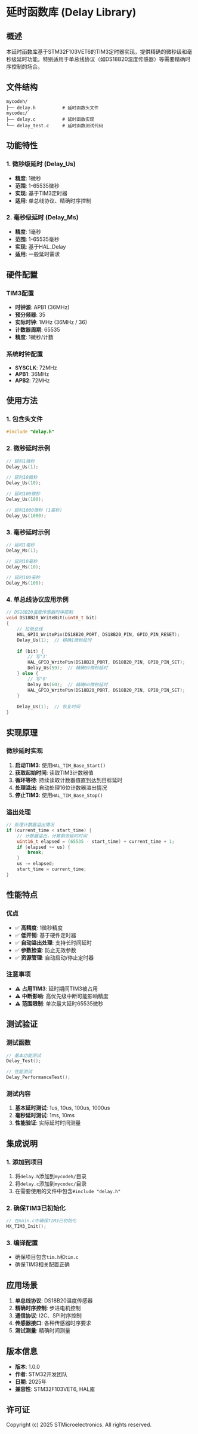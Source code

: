 # 延时函数库 (Delay Library)

## 概述

本延时函数库基于STM32F103VET6的TIM3定时器实现，提供精确的微秒级和毫秒级延时功能。特别适用于单总线协议（如DS18B20温度传感器）等需要精确时序控制的场合。

## 文件结构

```
mycodeh/
├── delay.h          # 延时函数头文件
mycodec/
├── delay.c          # 延时函数实现
└── delay_test.c     # 延时函数测试代码
```

## 功能特性

### 1. 微秒级延时 (Delay_Us)
- **精度**: 1微秒
- **范围**: 1-65535微秒
- **实现**: 基于TIM3定时器
- **适用**: 单总线协议、精确时序控制

### 2. 毫秒级延时 (Delay_Ms)
- **精度**: 1毫秒
- **范围**: 1-65535毫秒
- **实现**: 基于HAL_Delay
- **适用**: 一般延时需求

## 硬件配置

### TIM3配置
- **时钟源**: APB1 (36MHz)
- **预分频器**: 35
- **实际时钟**: 1MHz (36MHz / 36)
- **计数器周期**: 65535
- **精度**: 1微秒/计数

### 系统时钟配置
- **SYSCLK**: 72MHz
- **APB1**: 36MHz
- **APB2**: 72MHz

## 使用方法

### 1. 包含头文件
```c
#include "delay.h"
```

### 2. 微秒延时示例
```c
// 延时1微秒
Delay_Us(1);

// 延时10微秒
Delay_Us(10);

// 延时100微秒
Delay_Us(100);

// 延时1000微秒 (1毫秒)
Delay_Us(1000);
```

### 3. 毫秒延时示例
```c
// 延时1毫秒
Delay_Ms(1);

// 延时10毫秒
Delay_Ms(10);

// 延时100毫秒
Delay_Ms(100);
```

### 4. 单总线协议应用示例
```c
// DS18B20温度传感器时序控制
void DS18B20_WriteBit(uint8_t bit)
{
    // 拉低总线
    HAL_GPIO_WritePin(DS18B20_PORT, DS18B20_PIN, GPIO_PIN_RESET);
    Delay_Us(1);  // 精确1微秒延时
    
    if (bit) {
        // 写'1'
        HAL_GPIO_WritePin(DS18B20_PORT, DS18B20_PIN, GPIO_PIN_SET);
        Delay_Us(59);  // 精确59微秒延时
    } else {
        // 写'0'
        Delay_Us(60);  // 精确60微秒延时
        HAL_GPIO_WritePin(DS18B20_PORT, DS18B20_PIN, GPIO_PIN_SET);
    }
    
    Delay_Us(1);  // 恢复时间
}
```

## 实现原理

### 微秒延时实现
1. **启动TIM3**: 使用`HAL_TIM_Base_Start()`
2. **获取起始时间**: 读取TIM3计数器值
3. **循环等待**: 持续读取计数器值直到达到目标延时
4. **处理溢出**: 自动处理16位计数器溢出情况
5. **停止TIM3**: 使用`HAL_TIM_Base_Stop()`

### 溢出处理
```c
// 处理计数器溢出情况
if (current_time < start_time) {
    // 计数器溢出，计算剩余延时时间
    uint16_t elapsed = (65535 - start_time) + current_time + 1;
    if (elapsed >= us) {
        break;
    }
    us -= elapsed;
    start_time = current_time;
}
```

## 性能特点

### 优点
- ✅ **高精度**: 1微秒精度
- ✅ **低开销**: 基于硬件定时器
- ✅ **自动溢出处理**: 支持长时间延时
- ✅ **参数检查**: 防止无效参数
- ✅ **资源管理**: 自动启动/停止定时器

### 注意事项
- ⚠️ **占用TIM3**: 延时期间TIM3被占用
- ⚠️ **中断影响**: 高优先级中断可能影响精度
- ⚠️ **范围限制**: 单次最大延时65535微秒

## 测试验证

### 测试函数
```c
// 基本功能测试
Delay_Test();

// 性能测试
Delay_PerformanceTest();
```

### 测试内容
1. **基本延时测试**: 1us, 10us, 100us, 1000us
2. **毫秒延时测试**: 1ms, 10ms
3. **性能验证**: 实际延时时间测量

## 集成说明

### 1. 添加到项目
1. 将`delay.h`添加到`mycodeh/`目录
2. 将`delay.c`添加到`mycodec/`目录
3. 在需要使用的文件中包含`#include "delay.h"`

### 2. 确保TIM3已初始化
```c
// 在main.c中确保TIM3已初始化
MX_TIM3_Init();
```

### 3. 编译配置
- 确保项目包含`tim.h`和`tim.c`
- 确保TIM3相关配置正确

## 应用场景

1. **单总线协议**: DS18B20温度传感器
2. **精确时序控制**: 步进电机控制
3. **通信协议**: I2C、SPI时序控制
4. **传感器接口**: 各种传感器时序要求
5. **测试测量**: 精确时间测量

## 版本信息

- **版本**: 1.0.0
- **作者**: STM32开发团队
- **日期**: 2025年
- **兼容性**: STM32F103VET6, HAL库

## 许可证

Copyright (c) 2025 STMicroelectronics. All rights reserved.
